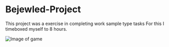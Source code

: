 # Bejewled-Project

This project was a exercise in completing work sample type tasks 
For this I timeboxed myself to 8 hours.

![Image of game](url "BejeweledImage.png")
